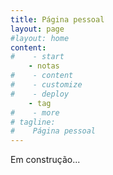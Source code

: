 ```yaml
---
title: Página pessoal
layout: page 
#layout: home 
content:
#    - start
    - notas
#    - content
#    - customize
#    - deploy
    - tag
#    - more
# tagline:
#    Página pessoal
---
```


Em construção...